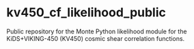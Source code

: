 # kv450_cf_likelihood_public
Public repository for the Monte Python likelihood module for the KiDS+VIKING-450 (KV450) cosmic shear correlation functions.
